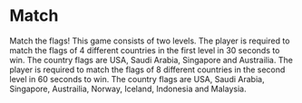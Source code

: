 # Match
Match the flags!
This game consists of two levels. The player is required to match the flags of 4 different countries in the first level in 30 seconds to win. The country flags are USA, Saudi Arabia, Singapore and Austrailia. The player is required to match the flags of 8 different countries in the second level in 60 seconds to win. The country flags are USA, Saudi Arabia, Singapore, Austrailia, Norway, Iceland, Indonesia and Malaysia. 
